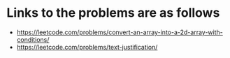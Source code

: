# Links to the problems are as follows

* https://leetcode.com/problems/convert-an-array-into-a-2d-array-with-conditions/
* https://leetcode.com/problems/text-justification/
